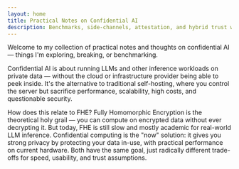 ```yaml
---
layout: home
title: Practical Notes on Confidential AI
description: Benchmarks, side-channels, attestation, and hybrid trust while pushing large-model inference into confidential or verifiable environments.
---
```

Welcome to my collection of practical notes and thoughts on confidential AI — things I'm exploring, breaking, or benchmarking.

Confidential AI is about running LLMs and other inference workloads on private data — without the cloud or infrastructure provider being able to peek inside. It's the alternative to traditional self-hosting, where you control the server but sacrifice performance, scalability, high costs, and questionable security.

How does this relate to FHE? Fully Homomorphic Encryption is the theoretical holy grail — you can compute on encrypted data without ever decrypting it. But today, FHE is still slow and mostly academic for real-world LLM inference. Confidential computing is the "now" solution: it gives you strong privacy by protecting your data in-use, with practical performance on current hardware. Both have the same goal, just radically different trade-offs for speed, usability, and trust assumptions.
